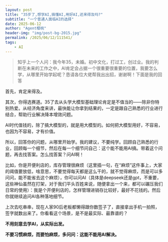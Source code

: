 ```yaml
---
layout: post
title: "35岁了,想学AI,搞懂AI,用好AI,还来得及吗?"
subtitle: "一个普通人面临AI的选择"
date: 2025-06-12
author: "Agent樱桃"
header-img: "img/post-bg-2015.jpg"
permalink: /2025/06/12/111541/
tags: 
    - AI
---
```

>知乎上一个人问：我今年35，未婚。初中文化，打过工，创过业。我的判断在未来的工作之中，AI肯定会占据一个很重要很重要的位置，我要怎么学，从哪里开始学起呢？恳请各位大佬帮我出出招，谢谢啊！下面是我的回答

首先，肯定来得及。

其次，你得选赛道。35了去从头学大模型基础理论肯定是不值当的——除非你特别热爱。从经济角度来讲，最快能让你拿到结果的，一定是跟自己熟悉的行业进行结合，帮助行业解决降本增效问题。

AI时代值钱的，除了搞大模型的，就是用大模型的。如何把大模型用好，不容易，也因为不容易，才有价值。

所以，回答你的问题，从哪里开始学。我的建议，不要纯学。回顾自己熟悉的行业，回顾每一个细节，然后在每一个细节问自己：这个能不能用AI搞。带着这个问题，再去找答案。怎么找答案？问AI啊！

比如，你是开便利店的，库存管理很麻烦（这里插一句，在“麻烦”这件事上，大家的阈值要放低，啥意思，不要觉得每天都是这么干的，就不觉得麻烦，而是可以多问问，能不能省去这个麻烦），你可以问AI（具体是deepseek还是gpt，不重要，这些神仙虽然在打架，对于我们平头百姓来说，随便拿出一个来，都可以碾压我们日常的使用）：我是个开便利店的，怎样管理进销存比较好，最好不花钱的。然后你就继续追问AI各种落地细节。

上次去吃串串，现在人家90后老板都懒得跟你数签子了，直接拿出手机一拍照，签字就数出来了。你看看这个场景，是不是最实际、最靠谱的？

**不用刻意去学AI，从实际出发。**

**不要习惯麻烦，而要怕麻烦，多问问：这能不能用AI解决。**